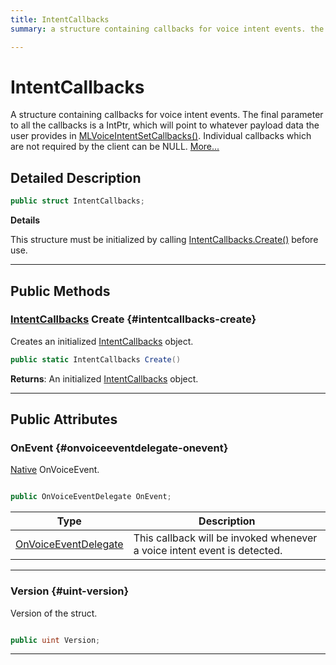 ```yaml
---
title: IntentCallbacks
summary: a structure containing callbacks for voice intent events. the final parameter to all the callbacks is a intptr, which will point to whatever payload data the user provides in mlvoiceintentsetcallbacks. individual callbacks which are not required by the client can be null. 

---
```


# IntentCallbacks




A structure containing callbacks for voice intent events. The final parameter to all the callbacks is a IntPtr, which will point to whatever payload data the user provides in [MLVoiceIntentSetCallbacks()](/versioned_docs/version-22-May-2023/unity-api/api/UnityEngine.XR.MagicLeap/MLVoice/NativeBindings/UnityEngine.XR.MagicLeap.MLVoice.NativeBindings.md#mlresultcode-mlvoiceintentsetcallbacks). Individual callbacks which are not required by the client can be NULL.   [More...](#detailed-description)  




## Detailed Description

```csharp
public struct IntentCallbacks; 
```


**Details**

This structure must be initialized by calling [IntentCallbacks.Create()](/versioned_docs/version-22-May-2023/unity-api/api/UnityEngine.XR.MagicLeap/MLVoice/NativeBindings/UnityEngine.XR.MagicLeap.MLVoice.NativeBindings.IntentCallbacks.md#intentcallbacks-create) before use. 





-----------



## Public Methods

### [IntentCallbacks](/versioned_docs/version-22-May-2023/unity-api/api/UnityEngine.XR.MagicLeap/MLVoice/NativeBindings/UnityEngine.XR.MagicLeap.MLVoice.NativeBindings.IntentCallbacks.md) Create {#intentcallbacks-create}

Creates an initialized [IntentCallbacks](/versioned_docs/version-22-May-2023/unity-api/api/UnityEngine.XR.MagicLeap/MLVoice/NativeBindings/UnityEngine.XR.MagicLeap.MLVoice.NativeBindings.IntentCallbacks.md) object. 

```csharp
public static IntentCallbacks Create()
```






**Returns**: An initialized [IntentCallbacks](/versioned_docs/version-22-May-2023/unity-api/api/UnityEngine.XR.MagicLeap/MLVoice/NativeBindings/UnityEngine.XR.MagicLeap.MLVoice.NativeBindings.IntentCallbacks.md) object.



-----------

## Public Attributes

### OnEvent {#onvoiceeventdelegate-onevent}

[Native](/versioned_docs/version-22-May-2023/unity-api/api/UnityEngine.XR.MagicLeap.Native/UnityEngine.XR.MagicLeap.Native.md) OnVoiceEvent. 

```csharp

public OnVoiceEventDelegate OnEvent;

```

| Type | Description  | 
|--|--|
| [OnVoiceEventDelegate](/versioned_docs/version-22-May-2023/unity-api/api/UnityEngine.XR.MagicLeap/MLVoice/NativeBindings/UnityEngine.XR.MagicLeap.MLVoice.NativeBindings.md#delegate-void-onvoiceeventdelegate) | This callback will be invoked whenever a voice intent event is detected.  |





-----------

### Version {#uint-version}

Version of the struct. 

```csharp

public uint Version;

```






-----------


